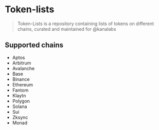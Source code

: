 # Token-lists

> Token-Lists is a repository containing lists of tokens on different chains, curated and maintained for @kanalabs

## Supported chains

- Aptos
- Arbitrum
- Avalanche
- Base
- Binance
- Ethereum
- Fantom
- Klaytn
- Polygon
- Solana
- Sui
- Zksync
- Monad
